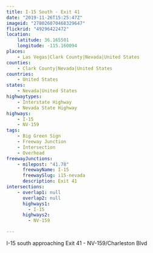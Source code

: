 ```yaml
---
title: I-15 South - Exit 41
date: "2019-11-26T15:25:47Z"
imageid: "278026070468329647"
flickrid: "49296422472"
location:
    latitude: 36.165501
    longitude: -115.160094
places:
    - Las Vegas|Clark County|Nevada|United States
counties:
    - Clark County|Nevada|United States
countries:
    - United States
states:
    - Nevada|United States
highwaytypes:
    - Interstate Highway
    - Nevada State Highway
highways:
    - I-15
    - NV-159
tags:
    - Big Green Sign
    - Freeway Junction
    - Intersection
    - Overhead
freewayJunctions:
    - milepost: "41.78"
      freewayName: I-15
      freewaySlug: i15-nevada
      description: Exit 41
intersections:
    - overlap1: null
      overlap2: null
      highways1:
        - I-15
      highways2:
        - NV-159

---
```

I-15 south approaching Exit 41 - NV-159/Charleston Blvd
